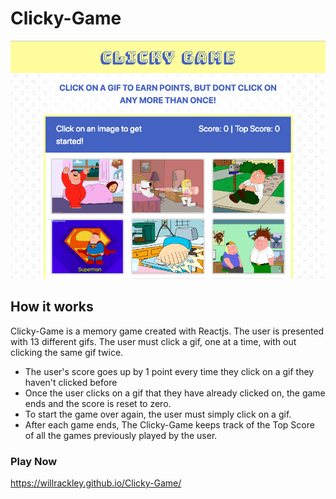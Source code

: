 # Clicky-Game 
![Clicky-Game Homepage](clicky-game/src/components/images/ClickyGameSS.png)

## How it works

Clicky-Game is a memory game created with Reactjs. The user is presented with 13 different gifs. The user must click a gif, one at a time, with out clicking the same gif twice. 

* The user's score goes up by 1 point every time they click on a gif they haven't clicked before
* Once the user clicks on a gif that they have already clicked on, the game ends and the score is reset to zero.
* To start the game over again, the user must simply click on a gif.
* After each game ends, The Clicky-Game keeps track of the Top Score of all the games previously played by the user.

### Play Now
https://willrackley.github.io/Clicky-Game/
